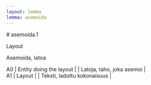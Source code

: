 ```yaml
---
layout: lemma
lemma: asemoida
---
```


<div class="sense">
# <span class="sensename">asemoida.1</span>

<span class="description">Layout</span>

<span class="description">Asemoida, latoa</span>

A0 | Entity doing the layout |   | Latoja, taho, joka asemoi |  
A1 | Layout |   | Teksti, ladottu kokonaisuus |  

</div>

